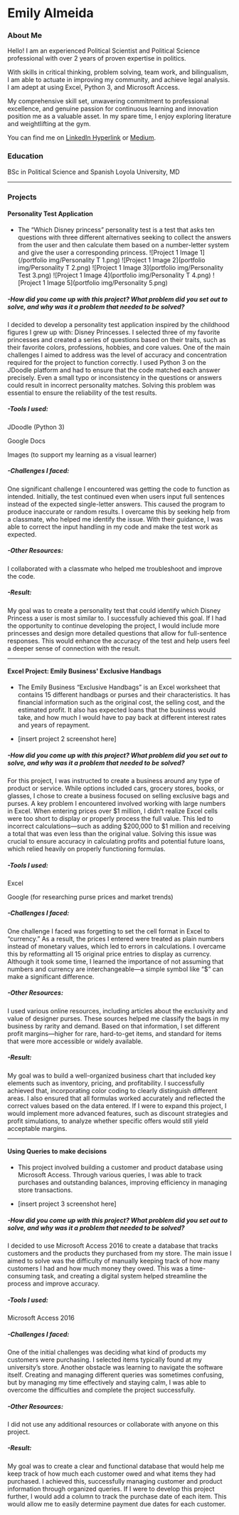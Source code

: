 # Emily Almeida

### About Me 

Hello! I am an experienced Political Scientist and Political Science professional with over 2 years of proven expertise in politics. 

With skills in critical thinking, problem solving, team work, and bilingualism, I am able to actuate in improving my community, and achieve legal analysis. I am adept at using Excel, Python 3, and Microsoft Access.  

My comprehensive skill set, unwavering commitment to professional excellence, and genuine passion for continuous learning and innovation position me as a valuable asset. In my spare time, I enjoy exploring literature and weightlifting at the gym.

You can find me on [LinkedIn Hyperlink](https://www.linkedin.com/in/emily-almeida-425635360?utm_source=share&utm_campaign=share_via&utm_content=profile&utm_medium=ios_app) or [Medium](https://medium.com/@samanthaalmeida753).

### Education 
BSc in Political Science and Spanish 
Loyola University, MD

***
### Projects

#### Personality Test Application
 - The “Which Disney princess” personality test is a test that asks ten questions with three different alternatives seeking to collect the answers from the user and then calculate them based on a number-letter system and give the user a corresponding princess. 
![Project 1 Image 1](/portfolio img/Personality T 1.png)
![Project 1 Image 2](portfolio img/Personality T 2.png)
![Project 1 Image 3](portfolio img/Personality Test 3.png)
![Project 1 Image 4](portfolio img/Personality T 4.png)
![Project 1 Image 5](portfolio img/Personality 5.png)

##### -How did you come up with this project? What problem did you set out to solve, and why was it a problem that needed to be solved?

I decided to develop a personality test application inspired by the childhood figures I grew up with: Disney Princesses. I selected three of my favorite princesses and created a series of questions based on their traits, such as their favorite colors, professions, hobbies, and core values.
One of the main challenges I aimed to address was the level of accuracy and concentration required for the project to function correctly. I used Python 3 on the JDoodle platform and had to ensure that the code matched each answer precisely. Even a small typo or inconsistency in the questions or answers could result in incorrect personality matches. Solving this problem was essential to ensure the reliability of the test results.

##### -Tools I used:

JDoodle (Python 3)

Google Docs

Images (to support my learning as a visual learner)

##### -Challenges I faced:
One significant challenge I encountered was getting the code to function as intended. Initially, the test continued even when users input full sentences instead of the expected single-letter answers. This caused the program to produce inaccurate or random results. I overcame this by seeking help from a classmate, who helped me identify the issue. With their guidance, I was able to correct the input handling in my code and make the test work as expected.

##### -Other Resources:
I collaborated with a classmate who helped me troubleshoot and improve the code.

##### -Result:

My goal was to create a personality test that could identify which Disney Princess a user is most similar to. I successfully achieved this goal. If I had the opportunity to continue developing the project, I would include more princesses and design more detailed questions that allow for full-sentence responses. This would enhance the accuracy of the test and help users feel a deeper sense of connection with the result.


***
####  Excel Project: Emily Business' Exclusive Handbags

 - The Emily Business “Exclusive Handbags” is an Excel worksheet that contains 15 different handbags or purses and their characteristics. It has financial information such as the original cost, the selling cost, and the estimated profit. It also has expected loans that the business would take, and how much I would have to pay back at different interest rates and years of repayment. 

 - [insert project 2 screenshot here]
   
##### -How did you come up with this project? What problem did you set out to solve, and why was it a problem that needed to be solved?

For this project, I was instructed to create a business around any type of product or service. While options included cars, grocery stores, books, or glasses, I chose to create a business focused on selling exclusive bags and purses.
A key problem I encountered involved working with large numbers in Excel. When entering prices over $1 million, I didn’t realize Excel cells were too short to display or properly process the full value. This led to incorrect calculations—such as adding $200,000 to $1 million and receiving a total that was even less than the original value. Solving this issue was crucial to ensure accuracy in calculating profits and potential future loans, which relied heavily on properly functioning formulas.

##### -Tools I used:

Excel

Google (for researching purse prices and market trends)

##### -Challenges I faced:
One challenge I faced was forgetting to set the cell format in Excel to “currency.” As a result, the prices I entered were treated as plain numbers instead of monetary values, which led to errors in calculations. I overcame this by reformatting all 15 original price entries to display as currency. Although it took some time, I learned the importance of not assuming that numbers and currency are interchangeable—a simple symbol like “$” can make a significant difference.

##### -Other Resources:
I used various online resources, including articles about the exclusivity and value of designer purses. These sources helped me classify the bags in my business by rarity and demand. Based on that information, I set different profit margins—higher for rare, hard-to-get items, and standard for items that were more accessible or widely available.

##### -Result:
My goal was to build a well-organized business chart that included key elements such as inventory, pricing, and profitability. I successfully achieved that, incorporating color coding to clearly distinguish different areas. I also ensured that all formulas worked accurately and reflected the correct values based on the data entered.
If I were to expand this project, I would implement more advanced features, such as discount strategies and profit simulations, to analyze whether specific offers would still yield acceptable margins.

***
#### Using Queries to make decisions

 - This project involved building a customer and product database using Microsoft Access. Through various queries, I was able to track purchases and outstanding balances, improving efficiency in managing store transactions.
   
 - [insert project 3 screenshot here]

##### -How did you come up with this project? What problem did you set out to solve, and why was it a problem that needed to be solved?
I decided to use Microsoft Access 2016 to create a database that tracks customers and the products they purchased from my store. The main issue I aimed to solve was the difficulty of manually keeping track of how many customers I had and how much money they owed. This was a time-consuming task, and creating a digital system helped streamline the process and improve accuracy.

##### -Tools I used:

Microsoft Access 2016

##### -Challenges I faced:
One of the initial challenges was deciding what kind of products my customers were purchasing. I selected items typically found at my university’s store. Another obstacle was learning to navigate the software itself. Creating and managing different queries was sometimes confusing, but by managing my time effectively and staying calm, I was able to overcome the difficulties and complete the project successfully.

##### -Other Resources:
I did not use any additional resources or collaborate with anyone on this project.

##### -Result:
My goal was to create a clear and functional database that would help me keep track of how much each customer owed and what items they had purchased. I achieved this, successfully managing customer and product information through organized queries.
If I were to develop this project further, I would add a column to track the purchase date of each item. This would allow me to easily determine payment due dates for each customer.


